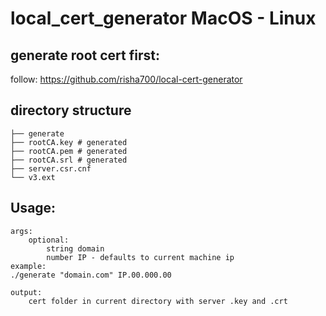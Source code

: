 # local_cert_generator MacOS - Linux
## generate root cert first:
follow: https://github.com/risha700/local-cert-generator
## directory structure
```
├── generate
├── rootCA.key # generated
├── rootCA.pem # generated
├── rootCA.srl # generated
├── server.csr.cnf
└── v3.ext
```
## Usage:
```
args: 
    optional:
        string domain
        number IP - defaults to current machine ip
example:
./generate "domain.com" IP.00.000.00

output:
    cert folder in current directory with server .key and .crt 
```
